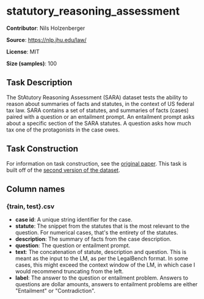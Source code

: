 # statutory_reasoning_assessment 
 **Contributor**: Nils Holzenberger
 
 **Source**: <https://nlp.jhu.edu/law/>
 
 **License**: MIT

 **Size (samples)**: 100
 
 ## Task Description
 
 The StAtutory Reasoning Assessment (SARA) dataset tests the ability to reason about summaries of facts and statutes, in the context of US federal tax law. SARA contains a set of statutes, and summaries of facts (cases) paired with a question or an entailment prompt. An entailment prompt asks about a specific section of the SARA statutes. A question asks how much tax one of the protagonists in the case owes.
 
 ## Task Construction
 
 For information on task construction, see the [original paper](https://ceur-ws.org/Vol-2645/paper5.pdf). This task is built off of the [second version of the dataset](https://nlp.jhu.edu/law/#SARA_v2).
 
 
 ## Column names
 
 ### {train, test}.csv
 - **case id**: A unique string identifier for the case.
 - **statute**: The snippet from the statutes that is the most relevant to the question. For numerical cases, that's the entirety of the statutes.
 - **description**:  The summary of facts from the case description.
 - **question**: The question or entailment prompt.
 - **text**:  The concatenation of statute, description and question. This is meant as the input to the LM, as per the LegalBench format. In some cases, this might exceed the context window of the LM, in which case I would recommend truncating from the left.
 - **label**: The answer to the question or entailment problem. Answers to questions are dollar amounts, answers to entailment problems are either "Entailment" or "Contradiction".
 
